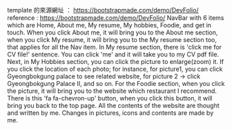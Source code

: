 template 的來源網址 ： https://bootstrapmade.com/demo/DevFolio/
reference : https://bootstrapmade.com/demo/DevFolio/
NavBar with 6 items which are Home, About me, My resume, My hobbies, Foodie, and get in touch. When you click About me, it will bring you to the About me section, when you click My resume, it will bring you to the My resume section too, that applies for all the Nav item.
In My resume section, there is 'click me for CV file!' sentence. You can click 'me' and it will take you to my CV pdf file.
Next, in My Hobbies section, you can click the picture to enlarge(zoom) it. If you click the location of each photo; for instance, for picture1, you can click Gyeongbokgung palace to see related website, for picture 2 -> click Gyeongbokgung Palace II, and so on.
For the Foodie section, when you click the picture, it will bring you to the website which restaurant I recommend.
There is this 'fa fa-chevron-up' button, when you click this button, it will bring you back to the top page.
All the contents of the website are thought and written by me. Changes in pictures, icons and contents are made by me.
